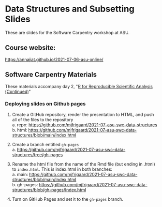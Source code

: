 # Data Structures and Subsetting Slides

These are slides for the Software Carpentry workshop at ASU.

## Course website:

https://annajiat.github.io/2021-07-06-asu-online/

## Software Carpentry Materials

These materials accompany day 2, "[R for Reproducible Scientific Analysis (Continued)](https://swcarpentry.github.io/r-novice-gapminder/)"

### Deploying slides on Github pages 

1. Create a GitHub repository, render the presentation to HTML, and push all of the files to the repository  
  a. repo: https://github.com/mjfrigaard/2021-07-asu-swc-data-structures  
  b. html: https://github.com/mjfrigaard/2021-07-asu-swc-data-structures/blob/main/Index.html  

2. Create a branch entitled `gh-pages`  
   a. https://github.com/mjfrigaard/2021-07-asu-swc-data-structures/tree/gh-pages
   
3. Rename the html file from the name of the Rmd file (but ending in .html) to `index.html`. This is index.html in both branches:  
  a. main: https://github.com/mjfrigaard/2021-07-asu-swc-data-structures/blob/main/Index.html  
  b. gh-pages: https://github.com/mjfrigaard/2021-07-asu-swc-data-structures/blob/gh-pages/Index.html  
  
4. Turn on GitHub Pages and set it to the `gh-pages` branch.